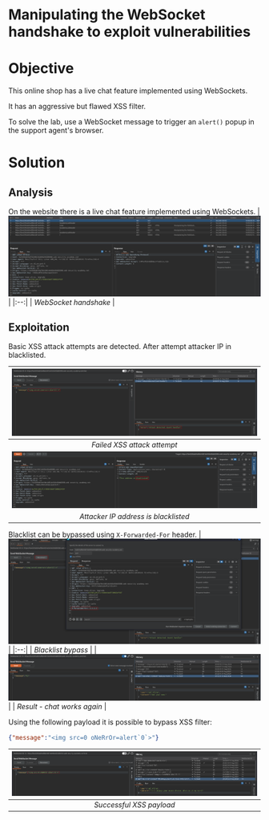 # Manipulating the WebSocket handshake to exploit vulnerabilities
# Objective
This online shop has a live chat feature implemented using WebSockets.

It has an aggressive but flawed XSS filter.

To solve the lab, use a WebSocket message to trigger an `alert()` popup in the support agent's browser.

# Solution
## Analysis
On the website there is a live chat feature implemented using WebSockets. 
|![](Images/image-4.png)|
|:--:| 
| *WebSocket handshake* |

## Exploitation
Basic XSS attack attempts are detected. After attempt attacker IP in blacklisted.

|![](Images/image-5.png)|
|:--:| 
| *Failed XSS attack attempt* |
|![](Images/image-6.png)|
| *Attacker IP address is blacklisted* |

Blacklist can be bypassed using `X-Forwarded-For` header.
|![](Images/image-7.png)|
|:--:| 
| *Blacklist bypass* |
|![](Images/image-8.png)|
| *Result - chat works again* |

Using the following payload it is possible to bypass XSS filter:
```json
{"message":"<img src=0 oNeRrOr=alert`0`>"}
```
|![](Images/image-9.png)|
|:--:| 
| *Successful XSS payload* |